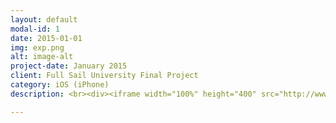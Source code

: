 ```yaml
---
layout: default
modal-id: 1
date: 2015-01-01
img: exp.png
alt: image-alt
project-date: January 2015
client: Full Sail University Final Project
category: iOS (iPhone)
description: <br><div><iframe width="100%" height="400" src="http://www.youtube.com/embed/Y6pTw4ENHPE" frameborder="0" allowfullscreen></iframe></div> <br> <p>This app was for my final project at Full Sail University. It consisted of an 8 week class. Taking the app from an idea, to a prototype, to a test phase and finally to a finished product.</p> <br> <p>The app itself is basically a todo list(goal tracker), but with an rpg type feel to it. Users can create goals, and mark them as complete. When users complete their goals, the users gain a little experience via a progress bar. This gives users a sense of "leveling up" for completing their goals/tasks. Not only can users gain experience and level up, they can also gain achievements through the Game Center.</p> <br> <p>I think what sets this app apart from all the other task apps, is that it has a social side to it. Users can share what they are doing via social media. The thing that really sets it apart though, is the groups feature, which allows users to complete goals as a team(think of a raid in World of Warcraft). To complete these group goals, you have to complete the goals together, or suffer when your group doesn't work as a team. When your group does work together, you are rewarded with tons of experience, and better achievements.</p> <br> <p><b>Source code available to potential clients only.</b></p> <br> Backend:<a href="https://www.parse.com/" target="_blank" rel="nofollow"> Parse</a> <br> Libraries:<a href="https://github.com/John-Lluch/SWRevealViewController" target="_blank" rel="nofollow"> SWRevealViewController</a> 

---
```

